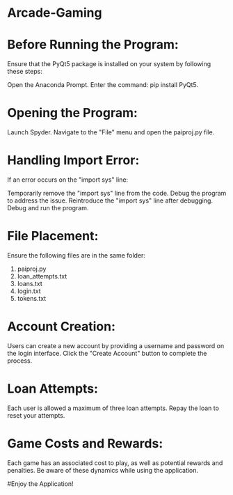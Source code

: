 # Arcade-Gaming

# Before Running the Program:
Ensure that the PyQt5 package is installed on your system by following these steps:

Open the Anaconda Prompt.
Enter the command: pip install PyQt5.

# Opening the Program:
Launch Spyder.
Navigate to the "File" menu and open the paiproj.py file.

# Handling Import Error:
If an error occurs on the "import sys" line:

Temporarily remove the "import sys" line from the code.
Debug the program to address the issue.
Reintroduce the "import sys" line after debugging.
Debug and run the program.

# File Placement:
Ensure the following files are in the same folder:
1. paiproj.py
2. loan_attempts.txt
3. loans.txt
4. login.txt
5. tokens.txt

# Account Creation:
Users can create a new account by providing a username and password on the login interface. Click the "Create Account" button to complete the process.

# Loan Attempts:
Each user is allowed a maximum of three loan attempts. Repay the loan to reset your attempts.

# Game Costs and Rewards:
Each game has an associated cost to play, as well as potential rewards and penalties. Be aware of these dynamics while using the application.

#Enjoy the Application!

